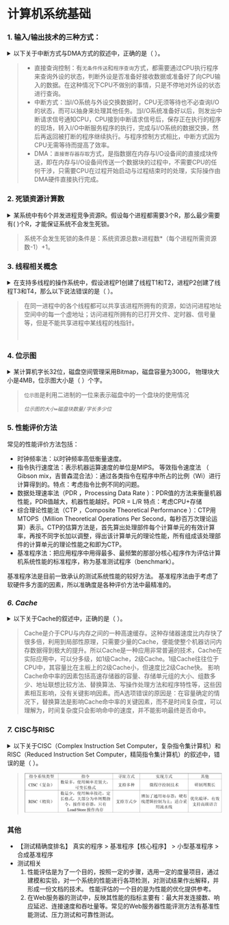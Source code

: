 # 计算机系统基础

### 1. 输入/输出技术的三种方式：

<details>

<summary>以下关于中断方式与DMA方式的叙述中，正确的是（  ）。</summary>

* [x] A.中断方式与DMA方式都可实现外设与CPU之间的并行工作&#x20;
* [ ] B.程序中断方式和DMA方式在数据传输过程中都不需要CPU的干预&#x20;
* [ ] C.采用DMA方式传输数据的速度比程序中断方式的速度慢&#x20;
* [ ] D.程序中断方式和DMA方式都不需要CPU保护现场&#x20;

</details>

> * 直接查询控制：有`无条件传送`和`程序查询`方式，都需要通过CPU执行程序来查询外设的状态，判断外设是否准备好接收数据或准备好了向CPU输入的数据。在这种情况下CPU不做别的事情，只是不停地对外设的状态进行查询。
> * 中断方式：当I/O系统与外设交换数据时，CPU无须等待也不必查询I/O的状态，而可以抽身来处理其他任务。当I/O系统准备好以后，则发出中断请求信号通知CPU，CPU接到中断请求信号后，保存正在执行的程序的现场，转入I/O中断服务程序的执行，完成与I/O系统的数据交换，然后再返回被打断的程序继续执行。与程序控制方式相比，中断方式因为CPU无需等待而提高了效率。
> * DMA：`直接寄存器存取`方式，是指数据在内存与I/O设备间的直接成块传送，即在内存与I/O设备间传送一个数据块的过程中，不需要CPU的任何干涉，只需要CPU在过程开始启动与过程结束时的处理，实际操作由DMA硬件直接执行完成。

### 2. 死锁资源计算数

<details>

<summary>某系统中有6个并发进程竞争资源R。假设每个进程都需要3个R，那么最少需要有(  )个R，才能保证系统不会发生死锁。</summary>

* [ ] A. 12&#x20;
* [x] B. 13
* [ ] C. 15&#x20;
* [ ] D. 16&#x20;

</details>

> 系统不会发生死锁的条件是：系统资源总数≥进程数\*（每个进程所需资源数-1）+1。

### 3. 线程相关概念

<details>

<summary>在支持多线程的操作系统中，假设进程P1创建了线程T1和T2，进程P2创建了线程T3和T4，那么以下说法错误的是（  ）。</summary>

* [ ] A. 线程T1和T2可以共享P1的数据段&#x20;
* [ ] B. 线程T3和T4可以共享P2的数据段&#x20;
* [ ] C. 线程T1和T2可以共享P1中任何一个线程打开的文件&#x20;
* [x] D. 线程T3可以共享线程T4的栈指针

</details>

> 在同一进程中的各个线程都可以共享该进程所拥有的资源，如访问进程地址空间中的每一个虚地址；访问进程所拥有的已打开文件、定时器、信号量等，但是不能共享进程中某线程的栈指针。
>
> <img src="https://img.kuaiwenyun.com/images/shiti/2022-04/719/tejpMtnsm2.png" alt="" data-size="original">

### 4. 位示图

<details>

<summary>某计算机字长32位，磁盘空间管理采用Bitmap，磁盘容量为300G， 物理块大小是4MB，位示图大小是（  ）个字。</summary>

* [x] A. 2400
* [ ] B. 3200
* [ ] C. 6400&#x20;
* [ ] D. 9600

</details>

> `位示图`是利用二进制的一位来表示磁盘中的一个盘块的使用情况
>
> _`位示图的大小=磁盘块数量/字长多少位`_

### 5. 性能评价方法

常见的性能评价方法包括：

* 时钟频率法：以时钟频率高低衡量速度。&#x20;
* 指令执行速度法：表示机器运算速度的单位是MIPS。 等效指令速度法 （ Gibson mix，吉普森混合法）：通过各类指令在程序中所占的比例（Wi）进行计算得到的。特点：考虑指令比例不同的问题。&#x20;
* 数据处理速率法（PDR ，Processing Data Rate ）：PDR值的方法来衡量机器性能，PDR值越大，机器性能越好。PDR = L/R 特点：考虑CPU+存储
* 综合理论性能法（CTP ，Composite Theoretical Performance ）：CTP用MTOPS（Million Theoretical Operations Per Second，每秒百万次理论运算）表示。CTP的估算方法是，首先算出处理部件每个计算单元的有效计算率，再按不同字长加以调整，得出该计算单元的理论性能，所有组成该处理部件的计算单元的理论性能之和即为CTP。&#x20;
* 基准程序法：把应用程序中用得最多、最频繁的那部分核心程序作为评估计算机系统性能的标准程序，称为基准测试程序（benchmark）。

基准程序法是目前一致承认的测试系统性能的较好方法。 基准程序法由于考虑了软硬件多方面的因素，所以准确度是各种评价方法中最精准的。

### _6. Cache_

<details>

<summary>以下关于Cache的叙述中，正确的是（  ）。</summary>

* [ ] A. 在容量确定的情况下，替换算法的时间复杂度是影响Cache命中率的关键因素&#x20;
* [x] B. Cache的设计思想是在合理的成本下提高命中率
* [ ] C. Cache的设计目标是容量尽可能与主存容量相等
* [ ] D. CPU中的Cache容量应大于CPU之外的Cache容量

</details>

> Cache是介于CPU与内存之间的一种高速缓存。这种存储器速度比内存快了很多倍，利用到局部性原理，只需要少量的Cache，便能使整个机器访问内存数据得到极大的提升。所以Cache是一种应用非常普遍的技术，Cache在实际应用中，可以分多级，如1级Cache，2级Cache。1级Cache往往位于CPU中，其容量比在主板上的2级Cache小，但速度比2级Cache快。 影响Cache命中率的因素包括高速存储器的容量、存储单元组的大小、组数多少、地址联想比较方法、替换算法、写操作处理方法和程序特性等，这些因素相互影响，没有关键影响因素。而A选项错误的原因是：在容量确定的情况下，替换算法是影响Cache命中率的关键因素，而不是时间复杂度，可以理解为，时间复杂度只会影响命中的速度，并不能影响最终是否命中。

### _7._ CISC与RISC

<details>

<summary>以下关于CISC（Complex Instruction Set Computer，复杂指令集计算机）和RISC（Reduced Instruction Set Computer，精简指令集计算机）的叙述中，错误的是（ ）。</summary>

* [x] A. 在CISC中，复杂指令都采用硬布线逻辑来执行
* [ ] B. 一般而言，采用CISC技术的CPU，其芯片设计复杂度更高
* [ ] C. 在RISC中，更适合采用硬布线逻辑执行指令
* [ ] D. 采用RISC技术，指令系统中的指令种类和寻址方式更少

</details>

> <img src="../../.gitbook/assets/image.png" alt="" data-size="original">

### 其他

* 【测试精确度排名】 真实的程序 > 基准程序【核心程序】 > 小型基准程序 > 合成基准程序
* 测试相关
  1. 性能评估是为了一个目的，按照一定的步骤，选用一定的度量项目，通过建模和实验，对一个系统的性能进行各项检测，对测试结果作出解释，并形成一份文档的技术。 性能评估的一个目的是为性能的优化提供参考。
  2. 在Web服务器的测试中，反映其性能的指标主要有：最大并发连接数、响应延迟、连接速度和吞吐量等。常见的Web服务器性能评测方法有基准性能测试、压力测试和可靠性测试。
